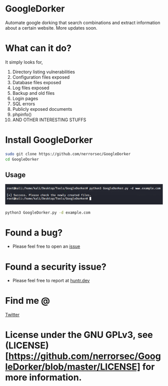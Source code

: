 # GoogleDorker
Automate google dorking that search combinations and extract information about a certain website. More updates soon.

# What can it do?
It simply looks for,
1) Directory listing vulnerabilities
2) Configuration files exposed
3) Database files exposed
4) Log files exposed
5) Backup and old files
6) Login pages
7) SQL errors
8) Publicly exposed documents
9) phpinfo()
10) AND OTHER INTERESTING STUFFS

# Install GoogleDorker
```bash
sudo git clone https://github.com/nerrorsec/GoogleDorker
cd GoogleDorker
```

## Usage
<p align="center">
  <img src="ggdork.png" />
</p>

```bash
python3 GoogleDorker.py -d example.com
```

# Found a bug?
- Please feel free to open an [issue](https://github.com/nerrorsec/GoogleDorker/issues)
# Found a security issue?
- Please feel free to report at [huntr.dev](https://huntr.dev/bounties/disclose/?target=https://github.com/nerrorsec/GoogleDorker)

# Find me @
<a href="https://twitter.com/nerrorsec">Twitter</a>

# License under the GNU GPLv3, see (LICENSE)[https://github.com/nerrorsec/GoogleDorker/blob/master/LICENSE] for more information.

